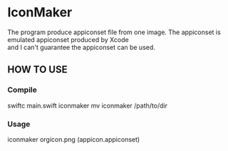 #  IconMaker

The program produce appiconset file from one image.
The appiconset is emulated appiconset produced by Xcode  
and I can't guarantee the appiconset can be used.

## HOW TO USE
### Compile
swiftc main.swift iconmaker
mv iconmaker /path/to/dir

### Usage
iconmaker orgicon.png (appicon.appiconset)
